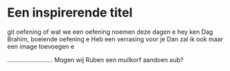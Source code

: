 # Een inspirerende titel

git oefening of wat we een oefening noemen deze dagen e
hey ken
Dag Brahim, boeiende oefening e
Heb een verrasing voor je
Dan zal ik ook maar een image toevoegen e

..........................
Mogen wij Ruben een muilkorf aandoen aub?
